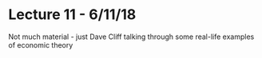 # Lecture 11 - 6/11/18

Not much material - just Dave Cliff talking through some real-life examples of economic theory
<!--stackedit_data:
eyJoaXN0b3J5IjpbLTE1NjY4ODU5OTMsMTIyNjI0NDQxNSw3Mz
A5OTgxMTZdfQ==
-->